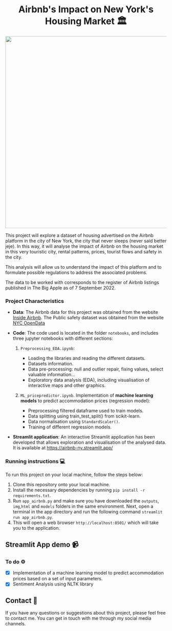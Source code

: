 <div align="center">
  
# Airbnb's Impact on New York's Housing Market 🏛️

</div>

<p align="center">
  <img src='https://static.anuevayork.com/wp-content/uploads/2020/06/16084125/Guia-de-Nueva-York-en-espanol-Empire-State-Building-scaled.jpg' width="1000" height="600" />
</p>

This project will explore a dataset of housing advertised on the Airbnb platform in the city of New York, the city that never sleeps (never said better jeje). In this way, it will analyse the impact of Airbnb on the housing market in this very touristic city, rental patterns, prices, tourist flows and safety in the city.

This analysis will allow us to understand the impact of this platform and to formulate possible regulations to address the associated problems.

The data to be worked with corresponds to the register of Airbnb listings published in The Big Apple as of 7 September 2022.

### Project Characteristics

- **Data**: The Airbnb data for this project was obtained from the website [Inside Airbnb](https://insideairbnb.com/get-the-data/).
            The Public safety dataset was obtained from the website [NYC OpenData](https://data.cityofnewyork.us/Public-Safety/NYPD-Complaint-Data-Current-Year-To-Date-/5uac-w243/data)
- **Code**: The code used is located in the folder ``notebooks``, and includes three jupyter notebooks with different sections:
  
    1. ``Preprocessing_EDA.ipynb``:
        - Loading the libraries and reading the different datasets.
        - Datasets information.
        - Data pre-processing: null and outlier repair, fixing values, select valuable information...
        - Exploratory data analysis (EDA), including visualisation of interactive maps and other graphics.
           
    2. ``ML_pricepredictor.ipynb``. Implementation of **machine learning models** to predict accommodation prices (regression model):
        - Preprocessing filtered dataframe used to train models.
        - Data splitting using train_test_split() from scikit-learn.
        - Data normalisation using ``StandardScaler()``.
        - Training of different regression models.

- **Streamlit application**: An interactive Streamlit application has been developed that allows exploration and visualisation of the analysed data. It is available at https://airbnb-ny.streamlit.app/

### Running instructions 💻

To run this project on your local machine, follow the steps below:

1. Clone this repository onto your local machine.
2. Install the necessary dependencies by running ``pip install -r requirements.txt``.
3. Run ``app_airbnb.py`` and make sure you have downloaded the ``outputs``, ``img``,``html`` and ``models`` folders in the same environment. Next, open a terminal in the app directory and run the following command ``streamlit run app_airbnb.py``.
4. This will open a web browser ``http://localhost:8501/`` which will take you to the application.

## Streamlit App demo 📹

### To do ⚙️

- [x] Implementation of a machine learning model to predict accommodation prices based on a set of input parameters. 
- [x] Sentiment Analysis using NLTK library

## Contact 📧
If you have any questions or suggestions about this project, please feel free to contact me. You can get in touch with me through my social media channels.

